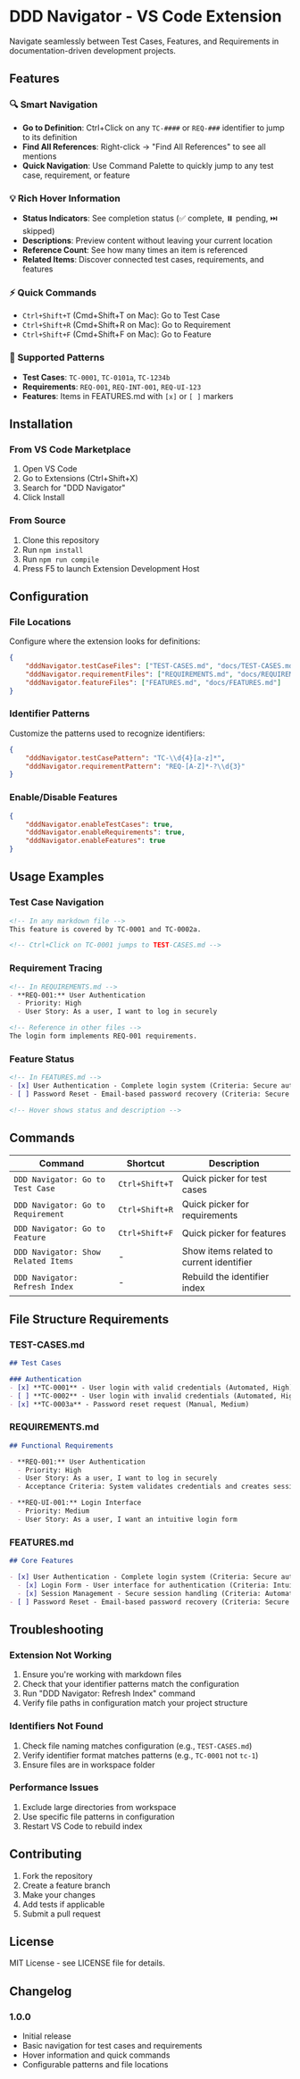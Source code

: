 # DDD Navigator - VS Code Extension

Navigate seamlessly between Test Cases, Features, and Requirements in documentation-driven development projects.

## Features

### 🔍 Smart Navigation
- **Go to Definition**: Ctrl+Click on any `TC-####` or `REQ-###` identifier to jump to its definition
- **Find All References**: Right-click → "Find All References" to see all mentions
- **Quick Navigation**: Use Command Palette to quickly jump to any test case, requirement, or feature

### 💡 Rich Hover Information
- **Status Indicators**: See completion status (✅ complete, ⏸️ pending, ⏭️ skipped)
- **Descriptions**: Preview content without leaving your current location
- **Reference Count**: See how many times an item is referenced
- **Related Items**: Discover connected test cases, requirements, and features

### ⚡ Quick Commands
- `Ctrl+Shift+T` (Cmd+Shift+T on Mac): Go to Test Case
- `Ctrl+Shift+R` (Cmd+Shift+R on Mac): Go to Requirement  
- `Ctrl+Shift+F` (Cmd+Shift+F on Mac): Go to Feature

### 🎯 Supported Patterns
- **Test Cases**: `TC-0001`, `TC-0101a`, `TC-1234b`
- **Requirements**: `REQ-001`, `REQ-INT-001`, `REQ-UI-123`
- **Features**: Items in FEATURES.md with `[x]` or `[ ]` markers

## Installation

### From VS Code Marketplace
1. Open VS Code
2. Go to Extensions (Ctrl+Shift+X)
3. Search for "DDD Navigator"
4. Click Install

### From Source
1. Clone this repository
2. Run `npm install`
3. Run `npm run compile`
4. Press F5 to launch Extension Development Host

## Configuration

### File Locations
Configure where the extension looks for definitions:

```json
{
    "dddNavigator.testCaseFiles": ["TEST-CASES.md", "docs/TEST-CASES.md"],
    "dddNavigator.requirementFiles": ["REQUIREMENTS.md", "docs/REQUIREMENTS.md"],
    "dddNavigator.featureFiles": ["FEATURES.md", "docs/FEATURES.md"]
}
```

### Identifier Patterns
Customize the patterns used to recognize identifiers:

```json
{
    "dddNavigator.testCasePattern": "TC-\\d{4}[a-z]*",
    "dddNavigator.requirementPattern": "REQ-[A-Z]*-?\\d{3}"
}
```

### Enable/Disable Features
```json
{
    "dddNavigator.enableTestCases": true,
    "dddNavigator.enableRequirements": true,
    "dddNavigator.enableFeatures": true
}
```

## Usage Examples

### Test Case Navigation
```markdown
<!-- In any markdown file -->
This feature is covered by TC-0001 and TC-0002a.

<!-- Ctrl+Click on TC-0001 jumps to TEST-CASES.md -->
```

### Requirement Tracing
```markdown
<!-- In REQUIREMENTS.md -->
- **REQ-001:** User Authentication
  - Priority: High
  - User Story: As a user, I want to log in securely

<!-- Reference in other files -->
The login form implements REQ-001 requirements.
```

### Feature Status
```markdown
<!-- In FEATURES.md -->
- [x] User Authentication - Complete login system (Criteria: Secure authentication)
- [ ] Password Reset - Email-based password recovery (Criteria: Secure reset flow)

<!-- Hover shows status and description -->
```

## Commands

| Command | Shortcut | Description |
|---------|----------|-------------|
| `DDD Navigator: Go to Test Case` | `Ctrl+Shift+T` | Quick picker for test cases |
| `DDD Navigator: Go to Requirement` | `Ctrl+Shift+R` | Quick picker for requirements |
| `DDD Navigator: Go to Feature` | `Ctrl+Shift+F` | Quick picker for features |
| `DDD Navigator: Show Related Items` | - | Show items related to current identifier |
| `DDD Navigator: Refresh Index` | - | Rebuild the identifier index |

## File Structure Requirements

### TEST-CASES.md
```markdown
## Test Cases

### Authentication
- [x] **TC-0001** - User login with valid credentials (Automated, High)
- [ ] **TC-0002** - User login with invalid credentials (Automated, High)
- [x] **TC-0003a** - Password reset request (Manual, Medium)
```

### REQUIREMENTS.md
```markdown
## Functional Requirements

- **REQ-001:** User Authentication
  - Priority: High
  - User Story: As a user, I want to log in securely
  - Acceptance Criteria: System validates credentials and creates session

- **REQ-UI-001:** Login Interface
  - Priority: Medium
  - User Story: As a user, I want an intuitive login form
```

### FEATURES.md
```markdown
## Core Features

- [x] User Authentication - Complete login system (Criteria: Secure authentication)
  - [x] Login Form - User interface for authentication (Criteria: Intuitive design)
  - [x] Session Management - Secure session handling (Criteria: Automatic timeout)
- [ ] Password Reset - Email-based password recovery (Criteria: Secure reset flow)
```

## Troubleshooting

### Extension Not Working
1. Ensure you're working with markdown files
2. Check that your identifier patterns match the configuration
3. Run "DDD Navigator: Refresh Index" command
4. Verify file paths in configuration match your project structure

### Identifiers Not Found
1. Check file naming matches configuration (e.g., `TEST-CASES.md`)
2. Verify identifier format matches patterns (e.g., `TC-0001` not `tc-1`)
3. Ensure files are in workspace folder

### Performance Issues
1. Exclude large directories from workspace
2. Use specific file patterns in configuration
3. Restart VS Code to rebuild index

## Contributing

1. Fork the repository
2. Create a feature branch
3. Make your changes
4. Add tests if applicable
5. Submit a pull request

## License

MIT License - see LICENSE file for details.

## Changelog

### 1.0.0
- Initial release
- Basic navigation for test cases and requirements
- Hover information and quick commands
- Configurable patterns and file locations
